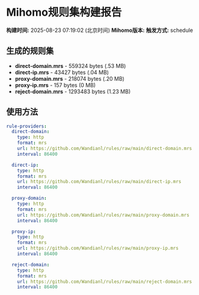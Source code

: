 # Mihomo规则集构建报告

**构建时间:** 2025-08-23 07:19:02 (北京时间)
**Mihomo版本:** 
**触发方式:** schedule

## 生成的规则集

- **direct-domain.mrs** - 559324 bytes (.53 MB)
- **direct-ip.mrs** - 43427 bytes (.04 MB)
- **proxy-domain.mrs** - 218074 bytes (.20 MB)
- **proxy-ip.mrs** - 157 bytes (0 MB)
- **reject-domain.mrs** - 1293483 bytes (1.23 MB)

## 使用方法

```yaml
rule-providers:
  direct-domain:
    type: http
    format: mrs
    url: https://github.com/Wandianl/rules/raw/main/direct-domain.mrs
    interval: 86400

  direct-ip:
    type: http
    format: mrs
    url: https://github.com/Wandianl/rules/raw/main/direct-ip.mrs
    interval: 86400

  proxy-domain:
    type: http
    format: mrs
    url: https://github.com/Wandianl/rules/raw/main/proxy-domain.mrs
    interval: 86400

  proxy-ip:
    type: http
    format: mrs
    url: https://github.com/Wandianl/rules/raw/main/proxy-ip.mrs
    interval: 86400

  reject-domain:
    type: http
    format: mrs
    url: https://github.com/Wandianl/rules/raw/main/reject-domain.mrs
    interval: 86400

```

